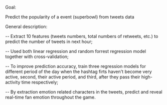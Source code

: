 Goal:

Predict the popularity of a event (superbowl) from tweets data


General description:

-- Extract 10 features (tweets numbers, total numbers of retweets, etc.) to predict the number of tweets in next hour;

-- Used both linear regression and random forrest regression model together with cross-validation;

-- To improve prediction accuracy, train three regression models for different period of the day when the hashtag firts haven't become very    active, second, their active period, and third, after they pass their high-activity time respectively;

-- By extraction emotion related characters in the tweets, predict and reveal real-time fan emotion throughout the game.
